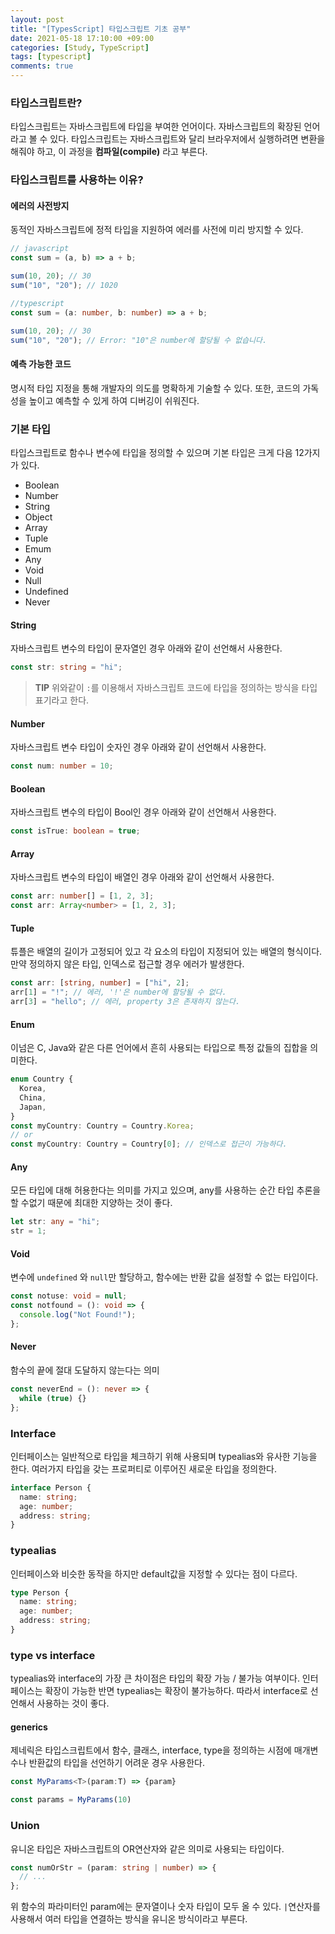 ```yaml
---
layout: post
title: "[TypesScript] 타입스크립트 기초 공부"
date: 2021-05-18 17:10:00 +09:00
categories: [Study, TypeScript]
tags: [typescript]
comments: true
---
```


### 타입스크립트란?

타입스크립트는 자바스크립트에 타입을 부여한 언어이다. 자바스크립트의 확장된 언어라고 볼 수 있다. 타입스크립트는 자바스크립트와 달리 브라우저에서 실행하려면 변환을 해줘야 하고, 이 과정을 **컴파일(compile)** 라고 부른다.

### 타입스크립트를 사용하는 이유?

#### 에러의 사전방지

동적인 자바스크립트에 정적 타입을 지원하여 에러를 사전에 미리 방지할 수 있다.

```javascript
// javascript
const sum = (a, b) => a + b;

sum(10, 20); // 30
sum("10", "20"); // 1020
```

```typescript
//typescript
const sum = (a: number, b: number) => a + b;

sum(10, 20); // 30
sum("10", "20"); // Error: "10"은 number에 할당될 수 없습니다.
```

#### 예측 가능한 코드

명시적 타입 지정을 통해 개발자의 의도를 명확하게 기술할 수 있다. 또한, 코드의 가독성을 높이고 예측할 수 있게 하여 디버깅이 쉬워진다.

### 기본 타입

타입스크립트로 함수나 변수에 타입을 정의할 수 있으며 기본 타입은 크게 다음 12가지가 있다.

- Boolean
- Number
- String
- Object
- Array
- Tuple
- Emum
- Any
- Void
- Null
- Undefined
- Never

#### String

자바스크립트 변수의 타입이 문자열인 경우 아래와 같이 선언해서 사용한다.

```typescript
const str: string = "hi";
```

> **TIP**
> 위와같이 `:`를 이용해서 자바스크립트 코드에 타입을 정의하는 방식을 타입 표기라고 한다.

#### Number

자바스크립트 변수 타입이 숫자인 경우 아래와 같이 선언해서 사용한다.

```typescript
const num: number = 10;
```

#### Boolean

자바스크립트 변수의 타입이 Bool인 경우 아래와 같이 선언해서 사용한다.

```typescript
const isTrue: boolean = true;
```

#### Array

자바스크립트 변수의 타입이 배열인 경우 아래와 같이 선언해서 사용한다.

```typescript
const arr: number[] = [1, 2, 3];
const arr: Array<number> = [1, 2, 3];
```

#### Tuple

튜플은 배열의 길이가 고정되어 있고 각 요소의 타입이 지정되어 있는 배열의 형식이다. 만약 정의하지 않은 타입, 인덱스로 접근할 경우 에러가 발생한다.

```typescript
const arr: [string, number] = ["hi", 2];
arr[1] = "!"; // 에러, '!'은 number에 할당될 수 없다.
arr[3] = "hello"; // 에러, property 3은 존재하지 않는다.
```

#### Enum

이넘은 C, Java와 같은 다른 언어에서 흔히 사용되는 타입으로 특정 값들의 집합을 의미한다.

```typescript
enum Country {
  Korea,
  China,
  Japan,
}
const myCountry: Country = Country.Korea;
// or
const myCountry: Country = Country[0]; // 인덱스로 접근이 가능하다.
```

#### Any

모든 타입에 대해 허용한다는 의미를 가지고 있으며, any를 사용하는 순간 타입 추론을 할 수없기 때문에 최대한 지양하는 것이 좋다.

```typescript
let str: any = "hi";
str = 1;
```

#### Void

변수에 `undefined` 와 `null`만 할당하고, 함수에는 반환 값을 설정할 수 없는 타입이다.

```typescript
const notuse: void = null;
const notfound = (): void => {
  console.log("Not Found!");
};
```

#### Never

함수의 끝에 절대 도달하지 않는다는 의미

```typescript
const neverEnd = (): never => {
  while (true) {}
};
```

### Interface

인터페이스는 일반적으로 타입을 체크하기 위해 사용되며 typealias와 유사한 기능을 한다. 여러가지 타입을 갖는 프로퍼티로 이루어진 새로운 타입을 정의한다.

```typescript
interface Person {
  name: string;
  age: number;
  address: string;
}
```

### typealias

인터페이스와 비슷한 동작을 하지만 default값을 지정할 수 있다는 점이 다르다.

```typescript
type Person {
  name: string;
  age: number;
  address: string;
}
```

### type vs interface

typealias와 interface의 가장 큰 차이점은 타입의 확장 가능 / 불가능 여부이다. 인터페이스는 확장이 가능한 반면 typealias는 확장이 불가능하다. 따라서 interface로 선언해서 사용하는 것이 좋다.

#### generics

제네릭은 타입스크립트에서 함수, 클래스, interface, type을 정의하는 시점에 매개변수나 반환값의 타입을 선언하기 어려운 경우 사용한다.

```typescript
const MyParams<T>(param:T) => {param}

const params = MyParams(10)
```

### Union

유니온 타입은 자바스크립트의 OR연산자와 같은 의미로 사용되는 타입이다.

```typescript
const numOrStr = (param: string | number) => {
  // ...
};
```

위 함수의 파라미터인 param에는 문자열이나 숫자 타입이 모두 올 수 있다. `|`연산자를 사용해서 여러 타입을 연결하는 방식을 유니온 방식이라고 부른다.
